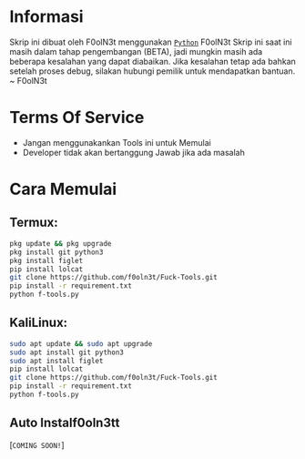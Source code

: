 # Informasi

Skrip ini dibuat oleh F0olN3t menggunakan [`Python`](https://python.com) F0olN3t Skrip ini saat ini masih dalam tahap pengembangan (BETA), jadi mungkin masih ada beberapa kesalahan yang dapat diabaikan. Jika kesalahan tetap ada bahkan setelah proses debug, silakan hubungi pemilik untuk mendapatkan bantuan.
~ F0olN3t

# Terms Of Service
- Jangan menggunakankan Tools ini untuk Memulai
- Developer tidak akan bertanggung Jawab jika ada masalah

# Cara Memulai

## Termux: 
``` bash
pkg update && pkg upgrade
pkg install git python3
pkg install figlet
pip install lolcat
git clone https://github.com/f0oln3t/Fuck-Tools.git
pip install -r requirement.txt
python f-tools.py
```
## KaliLinux: 
``` bash
sudo apt update && sudo apt upgrade
sudo apt install git python3
sudo apt install figlet
pip install lolcat
git clone https://github.com/f0oln3t/Fuck-Tools.git
pip install -r requirement.txt
python f-tools.py
```
## Auto Instalf0oln3tt
[`COMING SOON!`]
